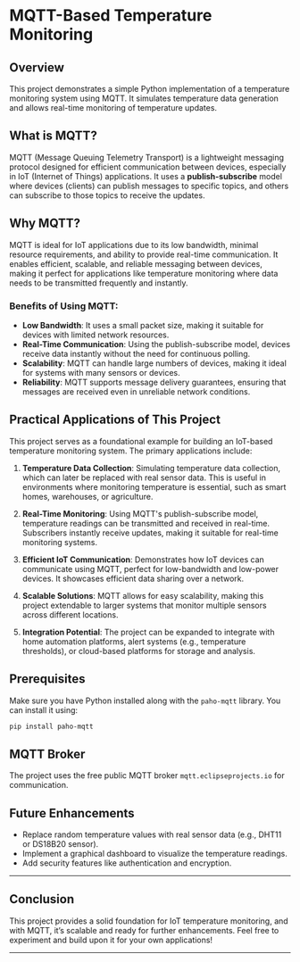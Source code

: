 # MQTT-Based Temperature Monitoring

## Overview
This project demonstrates a simple Python implementation of a temperature monitoring system using MQTT. It simulates temperature data generation and allows real-time monitoring of temperature updates.

## What is MQTT?
MQTT (Message Queuing Telemetry Transport) is a lightweight messaging protocol designed for efficient communication between devices, especially in IoT (Internet of Things) applications. It uses a **publish-subscribe** model where devices (clients) can publish messages to specific topics, and others can subscribe to those topics to receive the updates.

## Why MQTT?
MQTT is ideal for IoT applications due to its low bandwidth, minimal resource requirements, and ability to provide real-time communication. It enables efficient, scalable, and reliable messaging between devices, making it perfect for applications like temperature monitoring where data needs to be transmitted frequently and instantly.

### Benefits of Using MQTT:
- **Low Bandwidth**: It uses a small packet size, making it suitable for devices with limited network resources.
- **Real-Time Communication**: Using the publish-subscribe model, devices receive data instantly without the need for continuous polling.
- **Scalability**: MQTT can handle large numbers of devices, making it ideal for systems with many sensors or devices.
- **Reliability**: MQTT supports message delivery guarantees, ensuring that messages are received even in unreliable network conditions.

## Practical Applications of This Project
This project serves as a foundational example for building an IoT-based temperature monitoring system. The primary applications include:

1. **Temperature Data Collection**: Simulating temperature data collection, which can later be replaced with real sensor data. This is useful in environments where monitoring temperature is essential, such as smart homes, warehouses, or agriculture.

2. **Real-Time Monitoring**: Using MQTT's publish-subscribe model, temperature readings can be transmitted and received in real-time. Subscribers instantly receive updates, making it suitable for real-time monitoring systems.

3. **Efficient IoT Communication**: Demonstrates how IoT devices can communicate using MQTT, perfect for low-bandwidth and low-power devices. It showcases efficient data sharing over a network.

4. **Scalable Solutions**: MQTT allows for easy scalability, making this project extendable to larger systems that monitor multiple sensors across different locations.

5. **Integration Potential**: The project can be expanded to integrate with home automation platforms, alert systems (e.g., temperature thresholds), or cloud-based platforms for storage and analysis.

## Prerequisites
Make sure you have Python installed along with the `paho-mqtt` library. You can install it using:

```sh
pip install paho-mqtt
```

## MQTT Broker
The project uses the free public MQTT broker `mqtt.eclipseprojects.io` for communication.

## Future Enhancements
- Replace random temperature values with real sensor data (e.g., DHT11 or DS18B20 sensor).
- Implement a graphical dashboard to visualize the temperature readings.
- Add security features like authentication and encryption.

---

## Conclusion  
This project provides a solid foundation for IoT temperature monitoring, and with MQTT, it’s scalable and ready for further enhancements. Feel free to experiment and build upon it for your own applications!

---
